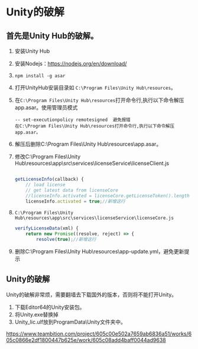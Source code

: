 # Unity的破解

## 首先是Unity Hub的破解。

1. 安装Unity Hub

2. 安装Nodejs：https://nodejs.org/en/download/

3. `npm install -g asar`

4. 打开UnityHub安装目录如 `C:\Program Files\Unity Hub\resources`。

5. 在`C:\Program Files\Unity Hub\resources`打开命令行,执行以下命令解压app.asar。使用管理员模式

   ```
   -- set-executionpolicy remotesigned  避免报错
   在C:\Program Files\Unity Hub\resources打开命令行,执行以下命令解压app.asar。
   
   ```

6. 解压后删除C:\Program Files\Unity Hub\resources\app.asar。

7. 修改C:\Program Files\Unity Hub\resources\app\src\services\licenseService\licenseClient.js

   ```js
   
   getLicenseInfo(callback) {
       // load license
       // get latest data from licenseCore
       //licenseInfo.activated = licenseCore.getLicenseToken().length > 0;//注释这行
       licenseInfo.activated = true;//新增这行
   ```

8. `C:\Program Files\Unity Hub\resources\app\src\services\licenseService\licenseCore.js`

   ```js
   verifyLicenseData(xml) {
       return new Promise((resolve, reject) => {
           resolve(true);//新增这行
   
   ```

9. 删除C:\Program Files\Unity Hub\resources\app-update.yml，避免更新提示

## Unity的破解

Unity的破解非常烦，需要翻墙去下载国外的版本，否则将不能打开Unity。

1. 下载Editor64的Unity安装包。
2. 将Unity.exe替换掉
3. Unity_lic.ulf放到ProgramData\Unity文件夹中。

https://www.teambition.com/project/605c00e502a7659ab6836a51/works/605c0866e2df1800447b625e/work/605c08add4baff0044ad9638